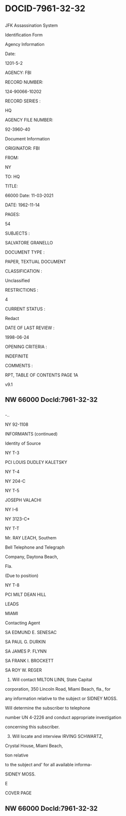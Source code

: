 # DOCID-7961-32-32

##
JFK Assassination System

Identification Form

Agency Information

Date:

1201-5-2

AGENCY: FBI

RECORD NUMBER:

124-90066-10202

RECORD SERIES :

HQ

AGENCY FILE NUMBER:

92-3960-40

Document Information

ORIGINATOR: FBI

FROM:

NY

TO: HQ

TITLE:

66000 Date: 11-03-2021

DATE: 1962-11-14

PAGES:

54

SUBJECTS :

SALVATORE GRANELLO

DOCUMENT TYPE :

PAPER, TEXTUAL DOCUMENT

CLASSIFICATION :

Unclassified

RESTRICTIONS :

4

CURRENT STATUS :

Redact

DATE OF LAST REVIEW :

1998-06-24

OPENING CRITERIA :

INDEFINITE

COMMENTS :

RPT, TABLE OF CONTENTS PAGE 1A

v9.1

NW 66000 Docld:7961-32-32
---

##
-..

NY 92-1108

INFORMANTS (continued)

Identity of Source

NY T-3

PCI LOUIS DUDLEY KALETSKY

NY T-4

NY 204-C

NY T-5

JOSEPH VALACHI

NY I-6

NY 3123-C*

NY T-T

Mr. RAY LEACH, Southem

Bell Telephone and Telegraph

Company, Daytona Beach,

Fla.

(Due to position)

NY T-8

PCI MILT DEAN HILL

LEADS

MIAMI

Contacting Agent

SA EDMUND E. SENESAC

SA PAUL G. DURKIN

SA JAMES P. FLYNN

SA FRANK I. BROCKETT

SA ROY W. REGER

1. Will contact MILTON LINN, State Capital

corporation, 350 LincoIn Road, Miami Beach, fla., for

any information relative to the subject or SIDNEY MOSS.

Will determine the subscriber to telephone

number UN 4-2226 and conduct appropriate investigation

concerning this subscriber.

3. Will locate and interview IRVING SCHWARTZ,

Crystal House, Miami Beach,

tion relative

to the subject and' for all available informa-

SIDNEY MOSS.

E

COVER PAGE

NW 66000 Docld:7961-32-32
---


